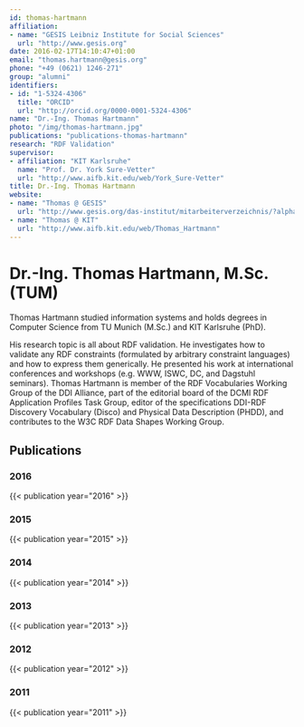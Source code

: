```yaml
---
id: thomas-hartmann
affiliation:
- name: "GESIS Leibniz Institute for Social Sciences"
  url: "http://www.gesis.org"
date: 2016-02-17T14:10:47+01:00
email: "thomas.hartmann@gesis.org"
phone: "+49 (0621) 1246-271"
group: "alumni"
identifiers:
- id: "1-5324-4306"
  title: "ORCID"
  url: "http://orcid.org/0000-0001-5324-4306"
name: "Dr.-Ing. Thomas Hartmann"
photo: "/img/thomas-hartmann.jpg"
publications: "publications-thomas-hartmann"
research: "RDF Validation"
supervisor:
- affiliation: "KIT Karlsruhe"
  name: "Prof. Dr. York Sure-Vetter"
  url: "http://www.aifb.kit.edu/web/York_Sure-Vetter"
title: Dr.-Ing. Thomas Hartmann
website:
- name: "Thomas @ GESIS"
  url: "http://www.gesis.org/das-institut/mitarbeiterverzeichnis/?alpha=B&name=thomas%2Chartmann"
- name: "Thomas @ KIT"
  url: "http://www.aifb.kit.edu/web/Thomas_Hartmann"
---
```


# Dr.-Ing. Thomas Hartmann, M.Sc. (TUM)

Thomas Hartmann studied information systems and holds degrees in Computer
Science from TU Munich (M.Sc.)  and KIT Karlsruhe (PhD).

His research topic is all about RDF validation. He investigates how to validate any
RDF constraints (formulated by arbitrary constraint languages) and how to 
express them generically. He presented his work at international conferences and
workshops (e.g. WWW, ISWC, DC, and Dagstuhl seminars). Thomas Hartmann is
member of the RDF Vocabularies Working Group of the DDI Alliance, part of
the editorial board of the DCMI RDF Application Profiles Task Group, 
editor of the specifications DDI-RDF Discovery Vocabulary (Disco) and Physical
Data Description (PHDD), and contributes to the W3C RDF Data Shapes
Working Group.

## Publications
### 2016
{{< publication year="2016" >}}
### 2015
{{< publication year="2015" >}}
### 2014
{{< publication year="2014" >}}
### 2013
{{< publication year="2013" >}}
### 2012
{{< publication year="2012" >}}
### 2011
{{< publication year="2011" >}}

